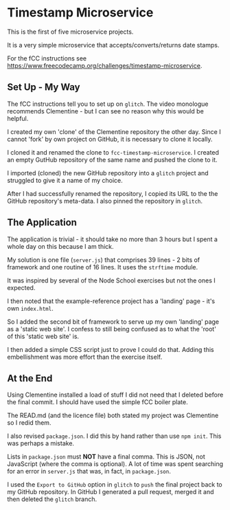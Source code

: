 # Timestamp Microservice

This is the first of five microservice projects.

It is a very simple microservice that accepts/converts/returns date stamps.

For the fCC instructions see <https://www.freecodecamp.org/challenges/timestamp-microservice>.

## Set Up - My Way

The fCC instructions tell you to set up on `glitch`.
The video monologue recommends Clementine - but I can see no reason why this would be helpful.

I created my own 'clone' of the Clementine repository the other day.
Since I cannot 'fork' by own project on GitHub, it is necessary to clone it locally.

I cloned it and renamed the clone to `fcc-timestamp-microservice`.
I created an empty GutHub repository of the same name and pushed the clone to it.

I imported (cloned) the new GitHub repository into a `glitch` project and struggled to give it a name of my choice.

After I had successfully renamed the repository, I copied its URL to the the GitHub repository's meta-data.
I also pinned the repository in `glitch`.

## The Application

The application is trivial - it should take no more than 3 hours but I spent a whole day on this because I am thick.

My solution is one file (`server.js`) that comprises 39 lines - 2 bits of framework and one routine of 16 lines.
It uses the `strftime` module.

It was inspired by several of the Node School exercises but not the ones I expected.

I then noted that the example-reference project has a 'landing' page - it's own `index.html`.

So I added the second bit of framework to serve up my own 'landing' page as a 'static web site'.
I confess to still being confused as to what the 'root' of this 'static web site' is.

I then added a simple CSS script just to prove I could do that.
Adding this embellishment was more effort than the exercise itself.


## At the End

Using Clementine installed a load of stuff I did not need that I deleted before the final commit.
I should have used the simple fCC boiler plate.

The READ.md (and the licence file) both stated my project was Clementine so I redid them.

I also revised `package.json`.
I did this by hand rather than use `npm init`.
This was perhaps a mistake.

Lists in `package.json` must **NOT** have a final comma.
This is JSON, not JavaScript (where the comma is optional).
A lot of time was spent searching for an error in `server.js` that was, in fact, in `package.json`.

I used the `Export to GitHub` option in `glitch` to `push` the final project back to my GitHub repository.
In GitHub I generated a pull request, merged it and then deleted the `glitch` branch.
